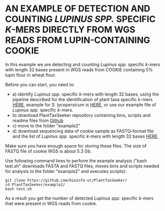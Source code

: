# AN EXAMPLE OF DETECTION AND COUNTING <i>LUPINUS SPP.</i> SPECIFIC <i>K</i>-MERS DIRECTLY FROM  WGS READS FROM LUPIN-CONTAINING COOKIE 
In this example we are detecting and counting <i>Lupinus spp.</i> specific <i>k</i>-mers with length 32 bases present in WGS reads from COOKIE containing 5% lupin flour in wheat flour.
  
Before you can start, you need to:
* a) identify <i>Lupinus spp.</i> specific <i>k</i>-mers with length 32 bases, using the pipeline described for the identification of plant taxa specific <i>k</i>-mers [HERE](https://github.com/bioinfo-ut/PlantTaxSeeker), example for <i>S. lycopersicum</i> is [HERE](https://github.com/bioinfo-ut/PlantTaxSeeker/blob/master/example/README.md), or use our example file of <i>Lupinus spp.</i> specific <i>k</i>-mers.
* b) download PlantTaxSeeker repository containing bins, scripts and readme files from [Github](https://github.com/bioinfo-ut/PlantTaxSeeker) 
* c) move to the folder "example2"
* d) download sequencing data of cookie sample as FASTQ-format file and the list of <i>Lupinus spp.</i> specific <i>k</i>-mers with length 32 bases [HERE](http://www.bioinfo.ut.ee/PlantTaxSeeker/).    
    
Make sure you have enough space for storing these files. The size of FASTQ file of cookie WGS is about 5.3 Gb.

Use following command lines to perform the example analysis ("bash test.sh" downloads FASTA and FASTQ files, moves bins and scripts needed for analysis to the folder "example2" and executes scripts):
```  
git clone https://github.com/bioinfo-ut/PlantTaxSeeker/
cd PlantTaxSeeker/example2/
bash test.sh
```  
   
As a result you get the number of detected <i>Lupinus spp.</i> specific <i>k</i>-mers that were present in WGS reads from cookie.  
